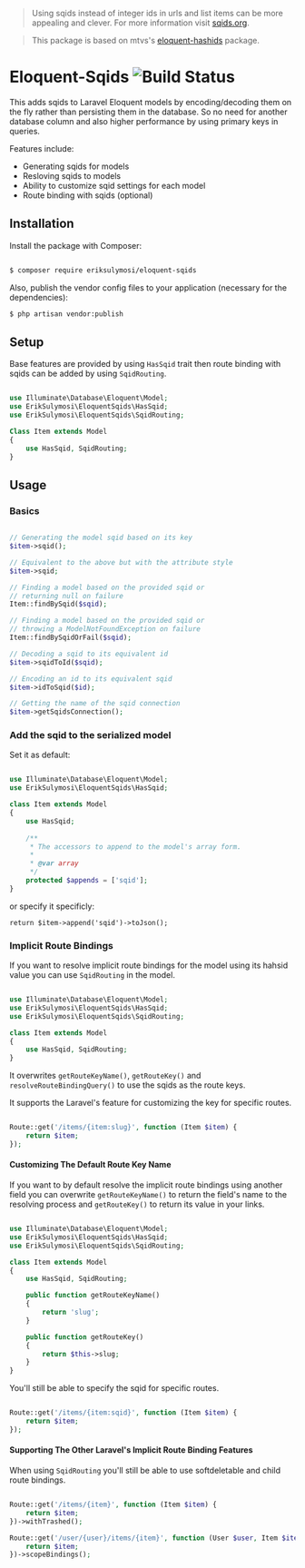 > Using sqids instead of integer ids in urls and list items can be more
appealing and clever. For more information visit [sqids.org](https://sqids.org/).

> This package is based on mtvs's [eloquent-hashids](https://github.com/mtvs/eloquent-hashids) package.

# Eloquent-Sqids ![Build Status](https://github.com/eriksulymosi/eloquent-sqids/actions/workflows/build.yml/badge.svg)

This adds sqids to Laravel Eloquent models by encoding/decoding them on the fly
rather than persisting them in the database. So no need for another database column
and also higher performance by using primary keys in queries.

Features include:

* Generating sqids for models
* Resloving sqids to models
* Ability to customize sqid settings for each model
* Route binding with sqids (optional)

## Installation

Install the package with Composer:

```sh

$ composer require eriksulymosi/eloquent-sqids

```

Also, publish the vendor config files to your application (necessary for the dependencies):

```sh
$ php artisan vendor:publish
```

## Setup

Base features are provided by using `HasSqid` trait then route binding with
sqids can be added by using `SqidRouting`.

```php

use Illuminate\Database\Eloquent\Model;
use ErikSulymosi\EloquentSqids\HasSqid;
use ErikSulymosi\EloquentSqids\SqidRouting;

Class Item extends Model
{
	use HasSqid, SqidRouting;
}

```

## Usage

### Basics

```php

// Generating the model sqid based on its key
$item->sqid();

// Equivalent to the above but with the attribute style
$item->sqid;

// Finding a model based on the provided sqid or
// returning null on failure
Item::findBySqid($sqid);

// Finding a model based on the provided sqid or
// throwing a ModelNotFoundException on failure
Item::findBySqidOrFail($sqid);

// Decoding a sqid to its equivalent id 
$item->sqidToId($sqid);

// Encoding an id to its equivalent sqid
$item->idToSqid($id);

// Getting the name of the sqid connection
$item->getSqidsConnection();

```

### Add the sqid to the serialized model

Set it as default:

```php

use Illuminate\Database\Eloquent\Model;
use ErikSulymosi\EloquentSqids\HasSqid;

class Item extends Model
{
    use HasSqid;
    
    /**
     * The accessors to append to the model's array form.
     *
     * @var array
     */
    protected $appends = ['sqid'];
}

```

or specify it specificly:

`return $item->append('sqid')->toJson();`


### Implicit Route Bindings

If you want to resolve implicit route bindings for the model using its hahsid
value you can use `SqidRouting` in the model.

```php

use Illuminate\Database\Eloquent\Model;
use ErikSulymosi\EloquentSqids\HasSqid;
use ErikSulymosi\EloquentSqids\SqidRouting;

class Item extends Model
{
    use HasSqid, SqidRouting;
}

```
It overwrites `getRouteKeyName()`, `getRouteKey()` and `resolveRouteBindingQuery()`
to use the sqids as the route keys.

It supports the Laravel's feature for customizing the key for specific routes.

```php

Route::get('/items/{item:slug}', function (Item $item) {
    return $item;
});

```

#### Customizing The Default Route Key Name

If you want to by default resolve the implicit route bindings using another 
field you can overwrite `getRouteKeyName()` to return the field's name to the
resolving process and `getRouteKey()` to return its value in your links.

```php

use Illuminate\Database\Eloquent\Model;
use ErikSulymosi\EloquentSqids\HasSqid;
use ErikSulymosi\EloquentSqids\SqidRouting;

class Item extends Model
{
    use HasSqid, SqidRouting;

    public function getRouteKeyName()
    {
        return 'slug';
    }

    public function getRouteKey()
    {
        return $this->slug;
    }
}

```

You'll still be able to specify the sqid for specific routes.

```php

Route::get('/items/{item:sqid}', function (Item $item) {
    return $item;
});

```

#### Supporting The Other Laravel's Implicit Route Binding Features

When using `SqidRouting` you'll still be able to use softdeletable and child
route bindings.

```php

Route::get('/items/{item}', function (Item $item) {
    return $item;
})->withTrashed();

Route::get('/user/{user}/items/{item}', function (User $user, Item $item) {
    return $item;
})->scopeBindings();

```

